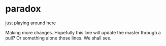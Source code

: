# paradox
just playing around here

Making more changes. Hopefully this line will update the master through a pull? Or something alone those lines. We shall see. 
